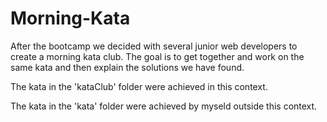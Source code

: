# Morning-Kata
After the bootcamp we decided with several junior web developers to create a morning kata club. 
The goal is to get together and work on the same kata and then explain the solutions we have found. 

The kata in the 'kataClub' folder were achieved in this context. 

The kata in the 'kata' folder were achieved by myseld outside this context. 